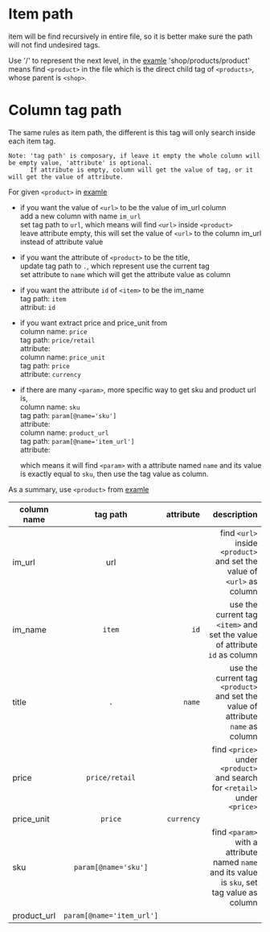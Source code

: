 # Item path
item will be find recursively in entire file, so it is better make sure the path will not find undesired tags.

Use '/' to represent the next level, in the [examle](https://github.com/fcharmy/xml2csv/blob/master/README.md#example) 'shop/products/product' means find `<product>` in the file which is the direct child tag of `<products>`, whose parent is `<shop>`.

# Column tag path
The same rules as item path, the different is this tag will only search inside each item tag.  
```
Note: 'tag path' is composary, if leave it empty the whole column will be empty value, 'attribute' is optional.  
      If attribute is empty, column will get the value of tag, or it will get the value of attribute.
```

For given `<product>` in [examle](https://github.com/fcharmy/xml2csv/blob/master/README.md#example)

* if you want the value of `<url>` to be the value of im_url column  
  add a new column with name `im_url`   
  set tag path to `url`, which means will find `<url>` inside `<product>`  
  leave attribute empty, this will set the value of `<url>` to the column im_url instead of attribute value  
  
* if you want the attribute of `<product>` to be the title,  
  update tag path to `.`, which represent use the current tag   
  set attribute to `name` which will get the attribute value as column  
 
* if you want the attribute `id` of `<item>` to be the im_name  
  tag path: `item`  
  attribut: `id`  

* if you want extract price and price_unit from <price>  
  column name: `price`  
    tag path: `price/retail`  
    attribute: ` `  
  column name: `price_unit`  
    tag path: `price`  
    attribute: `currency`  

* if there are many `<param>`, more specific way to get sku and product url is,  
  column name: `sku`  
    tag path: `param[@name='sku']`  
    attribute: ` `  
  column name: `product_url`  
    tag path: `param[@name='item_url']`  
    attribute: ` `
  
  which means it will find `<param>` with a attribute named `name` and its value is exactly equal to `sku`, then use the tag value as column.
  
As a summary, use `<product>` from [examle](https://github.com/fcharmy/xml2csv/blob/master/README.md#example)
               
| column name        | tag path                 | attribute  | description  |
| ------------------ |:------------------------:| ----------:| ------------:|
| im_url             | url                      |            | find `<url>` inside `<product>` and set the value of `<url>` as column  |
| im_name            | `item`                   |   `id`     | use the current tag `<item>` and set the value of attribute `id` as column  |
| title              | `.`                      |   `name`   | use the current tag `<product>` and set the value of attribute `name` as column  |
| price              | `price/retail`           |            | find `<price>` under `<product>` and search for `<retail>` under `<price>` |
| price_unit         | `price`                  | `currency` |              |
| sku                | `param[@name='sku']`     |            | find `<param>` with a attribute named `name` and its value is `sku`, set tag value as column |
| product_url        | `param[@name='item_url']`|            |              |
